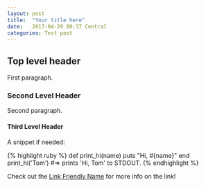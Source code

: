 ```yaml
---
layout: post
title:  "Your title here"
date:   2017-04-29 00:37 Central  
categories: Test post
---
```


## Top level header

First paragraph.

### Second Level Header

Second paragraph.


#### Third Level Header

A snippet if needed:

{% highlight ruby %}
def print_hi(name)
  puts "Hi, #{name}"
end
print_hi('Tom')
#=> prints 'Hi, Tom' to STDOUT.
{% endhighlight %}

Check out the [Link Friendly Name][link-ref] for more info on the link!

[link-ref]: http://jason-c-daniels.net/
